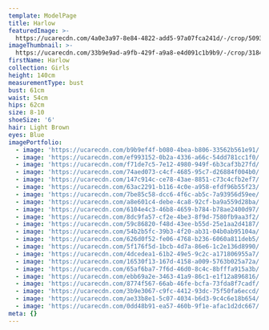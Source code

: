 ```yaml
---
template: ModelPage
title: Harlow
featuredImage: >-
  https://ucarecdn.com/4a0e3a97-8e84-4822-add5-97a07fca241d/-/crop/5093x2448/0,0/-/preview/
imageThumbnail: >-
  https://ucarecdn.com/33b9e9ad-a9fb-429f-a9a8-e4d091c1b9b9/-/crop/3184x3147/973,9/-/preview/
firstName: Harlow
collection: Girls
height: 140cm
measurementType: bust
bust: 61cm
waist: 54cm
hips: 62cm
size: 8-10
shoeSize: '6'
hair: Light Brown
eyes: Blue
imagePortfolio:
  - image: 'https://ucarecdn.com/b9b9ef4f-b080-4bea-b806-33562b561e91/'
  - image: 'https://ucarecdn.com/ef993152-0b2a-4336-a66c-54dd781cc1f0/'
  - image: 'https://ucarecdn.com/f71de7c5-7e12-4980-949f-6b3caf3b27fd/'
  - image: 'https://ucarecdn.com/74aed073-c4cf-4685-95c7-d26884f004b0/'
  - image: 'https://ucarecdn.com/147c914c-ce78-43ae-8851-c73c4cfb2ef7/'
  - image: 'https://ucarecdn.com/63ac2291-b116-4c0e-a958-efdf96b55f23/'
  - image: 'https://ucarecdn.com/7be85c58-dcc6-4f6c-ab5c-7a93956d59ee/'
  - image: 'https://ucarecdn.com/a8e601c4-debe-4ca8-92cf-ba9a559d28ba/'
  - image: 'https://ucarecdn.com/6104e4c3-46b8-4659-b784-b78ae2400d97/'
  - image: 'https://ucarecdn.com/8dc9fa57-cf2e-4be3-8f9d-7580fb9aa3f2/'
  - image: 'https://ucarecdn.com/59c86820-f48d-43ee-b55d-25e1aa2d4187/'
  - image: 'https://ucarecdn.com/54b2b5fc-39b3-4f20-ab31-04b0ab95104a/'
  - image: 'https://ucarecdn.com/626d0f52-fe06-4768-b236-6060a811deb5/'
  - image: 'https://ucarecdn.com/5f176f5d-1bcb-4d7a-86e6-1c2e136d8990/'
  - image: 'https://ucarecdn.com/4dcedea1-61b2-49e5-9c2c-a171806955a7/'
  - image: 'https://ucarecdn.com/16530f13-167d-4158-a009-5763b025a72a/'
  - image: 'https://ucarecdn.com/65af6ba7-7f6d-46d0-8c4c-8bfffa915a3b/'
  - image: 'https://ucarecdn.com/ebb69a2e-3463-41a9-86c1-e1f12a896816/'
  - image: 'https://ucarecdn.com/8774f567-66ab-46fe-bcfa-73fda8f7cadf/'
  - image: 'https://ucarecdn.com/3b9e3067-c9fc-4412-93dc-75f50fa6eccd/'
  - image: 'https://ucarecdn.com/ae33b8e1-5c07-4034-b6d3-9c4c6e18b654/'
  - image: 'https://ucarecdn.com/0dd48b91-ea57-460b-9f1e-afac1d2dc667/'
meta: {}
---
```


